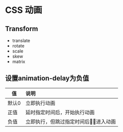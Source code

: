 # CSS 动画

## Transform
- translate
- rotate
- scale
- skew
- matrix


## 设置animation-delay为负值
| 值            | 说明        |
| ------------- |:-------------|
| 默认0          | 立即执行动画  |
| 正值           | 延时指定时间后，开始执行动画  |
| 负值           | 立即执行，但跳过指定时间后进入动画 |